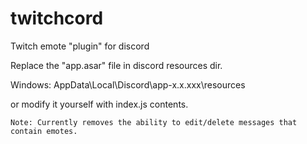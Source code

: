 # twitchcord
Twitch emote "plugin" for discord

Replace the "app.asar" file in discord resources dir.

Windows: AppData\Local\Discord\app-x.x.xxx\resources

or modify it yourself with index.js contents.

```
Note: Currently removes the ability to edit/delete messages that contain emotes.
```